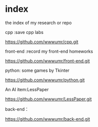 # index
the index of my research or repo

cpp :save cpp labs

https://github.com/wwwumr/cpp.git

front-end :record my front-end homeworks

https://github.com/wwwumr/front-end.git

python: some games by Tkinter

https://github.com/wwwumr/python.git

An AI item:LessPaper

https://github.com/wwwumr/LessPaper.git

back-end：

https://github.com/wwwumr/back-end.git
